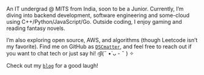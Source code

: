 An IT undergrad @ MITS from India, soon to be a Junior. Currently, I’m diving into backend development, software engineering and some-cloud using C++/Python/JavaScript/Go. Outside coding, I enjoy gaming and reading fantasy novels.

I’m also exploring open source, AWS, and algorithms (though Leetcode isn’t my favorite). Find me on GitHub as [`DSCmatter`](https://github.com/DSCmatter), and feel free to reach out if you want to chat tech or just say hi! ദ്ദി(˵ •̀ ᴗ - ˵ ) ✧

Check out my [`blog`](https://dscmatter.github.io/aboutblog/) for a good laugh!